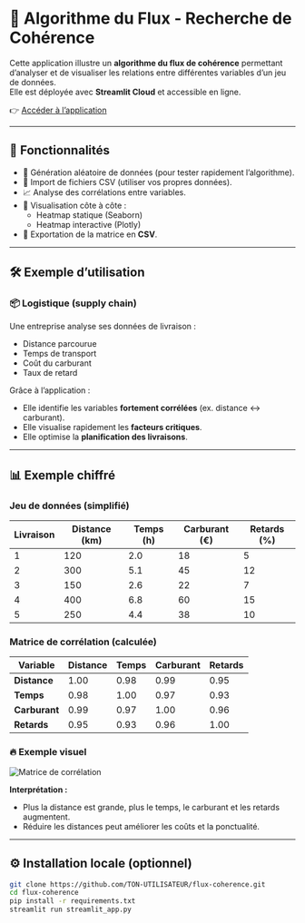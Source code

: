 # 🌊 Algorithme du Flux - Recherche de Cohérence

Cette application illustre un **algorithme du flux de cohérence** permettant d’analyser et de visualiser les relations entre différentes variables d’un jeu de données.  
Elle est déployée avec **Streamlit Cloud** et accessible en ligne.

👉 [Accéder à l’application](https://TON-LIEN-STREAMLIT.streamlit.app)

---

## 🚀 Fonctionnalités

- 🔢 Génération aléatoire de données (pour tester rapidement l’algorithme).  
- 📂 Import de fichiers CSV (utiliser vos propres données).  
- 📈 Analyse des corrélations entre variables.  
- 🎨 Visualisation côte à côte :
  - Heatmap statique (Seaborn)  
  - Heatmap interactive (Plotly)  
- 💾 Exportation de la matrice en **CSV**.  

---

## 🛠️ Exemple d’utilisation

### 📦 Logistique (supply chain)  
Une entreprise analyse ses données de livraison :  
- Distance parcourue  
- Temps de transport  
- Coût du carburant  
- Taux de retard  

Grâce à l’application :  
- Elle identifie les variables **fortement corrélées** (ex. distance ↔️ carburant).  
- Elle visualise rapidement les **facteurs critiques**.  
- Elle optimise la **planification des livraisons**.

---

## 📊 Exemple chiffré

### Jeu de données (simplifié)
| Livraison | Distance (km) | Temps (h) | Carburant (€) | Retards (%) |
|-----------|---------------|-----------|---------------|-------------|
| 1         | 120           | 2.0       | 18            | 5           |
| 2         | 300           | 5.1       | 45            | 12          |
| 3         | 150           | 2.6       | 22            | 7           |
| 4         | 400           | 6.8       | 60            | 15          |
| 5         | 250           | 4.4       | 38            | 10          |

### Matrice de corrélation (calculée)
| Variable     | Distance | Temps  | Carburant | Retards |
|--------------|----------|--------|-----------|---------|
| **Distance** | 1.00     | 0.98   | 0.99      | 0.95    |
| **Temps**    | 0.98     | 1.00   | 0.97      | 0.93    |
| **Carburant**| 0.99     | 0.97   | 1.00      | 0.96    |
| **Retards**  | 0.95     | 0.93   | 0.96      | 1.00    |

### 🔥 Exemple visuel
![Matrice de corrélation](matrice_correlation_exemple.png)

**Interprétation :**  
- Plus la distance est grande, plus le temps, le carburant et les retards augmentent.  
- Réduire les distances peut améliorer les coûts et la ponctualité.  

---

## ⚙️ Installation locale (optionnel)

```bash
git clone https://github.com/TON-UTILISATEUR/flux-coherence.git
cd flux-coherence
pip install -r requirements.txt
streamlit run streamlit_app.py
